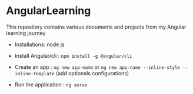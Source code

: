 # AngularLearning
This repository contains various documents and projects from my Angular learning journey

- Installations:
node js

- Install Angular/cli : `npm install -g @angular/cli`

- Create an app : `ng new app-name` or `ng new app-name --inline-style --inline-template` (add optionals configurations)

- Run the application : `ng serve`
